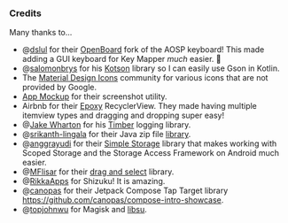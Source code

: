 ### Credits

Many thanks to...

 - @[dslul](https://github.com/dslul) for their [OpenBoard](https://github.com/dslul/openboard) fork of the AOSP keyboard! This made adding a GUI keyboard for Key Mapper _much_ easier. 🎉
 - @[salomonbrys] for his [Kotson] library so I can easily use Gson in Kotlin.
 - The [Material Design Icons] community for various icons that are not provided by Google.
 - [App Mockup] for their screenshot utility.
 - Airbnb for their [Epoxy](https://github.com/airbnb/epoxy) RecyclerView. They made having multiple itemview types and dragging and dropping super easy!
 - @[Jake Wharton](https://github.com/JakeWharton) for his [Timber](https://github.com/JakeWharton/timber) logging library.
 - @[srikanth-lingala](https://github.com/srikanth-lingala) for their Java zip file [library](https://github.com/srikanth-lingala/zip4j).
 - @[anggrayudi](https://github.com/anggrayudi) for their [Simple Storage](https://github.com/anggrayudi/SimpleStorage) library that makes working with Scoped Storage and the Storage Access Framework on Android much easier.
 - @[MFlisar](https://github.com/MFlisar) for their [drag and select](https://github.com/MFlisar/DragSelectRecyclerView) library.
 - @[RikkaApps](https://github.com/RikkaApps) for Shizuku! It is amazing.
 - @[canopas](https://github.com/canopas) for their Jetpack Compose Tap Target library https://github.com/canopas/compose-intro-showcase.
 - @[topjohnwu](https://github.com/topjohnwu) for Magisk and [libsu](https://github.com/topjohnwu/libsu).

[salomonbrys]: https://github.com/salomonbrys
[Kotson]: https://github.com/salomonbrys/Kotson
[Material Design Icons]: https://materialdesignicons.com/
[App Mockup]: https://app-mockup.com/
